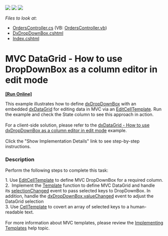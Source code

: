<!-- default badges list -->
![](https://img.shields.io/endpoint?url=https://codecentral.devexpress.com/api/v1/VersionRange/128583421/17.1.5%2B)
[![](https://img.shields.io/badge/Open_in_DevExpress_Support_Center-FF7200?style=flat-square&logo=DevExpress&logoColor=white)](https://supportcenter.devexpress.com/ticket/details/T576412)
[![](https://img.shields.io/badge/📖_How_to_use_DevExpress_Examples-e9f6fc?style=flat-square)](https://docs.devexpress.com/GeneralInformation/403183)
<!-- default badges end -->
<!-- default file list -->
*Files to look at*:

* [OrdersController.cs](./CS/T548916/Controllers/OrdersController.cs) (VB: [OrdersController.vb](./VB/T548916/Controllers/OrdersController.vb))
* [DxDropDownBox.cshtml](./CS/T548916/Views/Home/DxDropDownBox.cshtml)
* [Index.cshtml](./CS/T548916/Views/Home/Index.cshtml)
<!-- default file list end -->
# MVC DataGrid - How to use DropDownBox as a column editor in edit mode
<!-- run online -->
**[[Run Online]](https://codecentral.devexpress.com/t576412/)**
<!-- run online end -->


<p>This example illustrates how to define <a href="https://js.devexpress.com/Documentation/ApiReference/UI_Widgets/dxDropDownBox/">dxDropDownBox</a> with an embedded <a href="https://js.devexpress.com/Documentation/ApiReference/UI_Widgets/dxDataGrid/">dxDataGrid</a> for editing data in MVC via an <a href="https://js.devexpress.com/Documentation/ApiReference/UI_Widgets/dxDataGrid/Configuration/columns/#editCellTemplate">EditCellTemplate</a>. Run the example and check the State column to see this approach in action.<br><br>For a client-side solution, please refer to the <a href="https://www.devexpress.com/Support/Center/p/T548916">dxDataGrid - How to use dxDropDownBox as a column editor in edit mode</a> example.<br><br>Click the "Show Implementation Details" link to see step-by-step instructions.</p>


<h3>Description</h3>

<p>Perform the following steps to complete this task:&nbsp;</p>
<p>1.&nbsp;Use&nbsp;<a href="https://js.devexpress.com/Documentation/ApiReference/UI_Widgets/dxDataGrid/Configuration/columns/#editCellTemplate">EditCellTemplate</a>&nbsp;to define MVC DropDownBox for a required column.<br>2.&nbsp;&nbsp;Implement the&nbsp;<a href="https://js.devexpress.com/Documentation/ApiReference/UI_Widgets/dxDropDownBox/Configuration/#contentTemplate">Template</a>&nbsp;function to define MVC DataGrid&nbsp;and handle its&nbsp;<a href="https://js.devexpress.com/Documentation/ApiReference/UI_Widgets/dxDataGrid/Configuration/#onSelectionChanged">selectionChanged</a>&nbsp;event to pass selected keys to DropDownBox. In addition, handle the&nbsp;<a href="https://js.devexpress.com/Documentation/ApiReference/UI_Widgets/dxDropDownBox/Configuration/#onValueChanged">dxDropDownBox.valueChanged</a>&nbsp;event&nbsp;to adjust the DataGrid selection<br>3. Use&nbsp;<a href="https://js.devexpress.com/Documentation/ApiReference/UI_Widgets/dxDataGrid/Configuration/columns/#cellTemplate">CellTemplate</a>&nbsp;to covert an array of selected keys to a human-readable text.<br><br>For more information about MVC templates, please review the&nbsp;<a href="https://docs.devexpress.com/DevExtremeAspNetMvc/400702/get-started/configure-a-project#create-a-new-project-from-templates">Implementing Templates</a>&nbsp;help topic.</p>

<br/>


